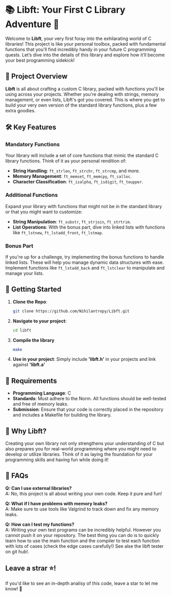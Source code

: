 # 📚 Libft: Your First C Library Adventure 🚀

Welcome to **Libft**, your very first foray into the exhilarating world of C libraries! This project is like your personal toolbox, packed with fundamental functions that you'll find incredibly handy in your future C programming quests. Let’s dive into the details of this library and explore how it’ll become your best programming sidekick!

## 🎯 Project Overview

**Libft** is all about crafting a custom C library, packed with functions you'll be using across your projects. Whether you're dealing with strings, memory management, or even lists, Libft's got you covered. This is where you get to build your very own version of the standard library functions, plus a few extra goodies.

## 🛠️ Key Features

### Mandatory Functions

Your library will include a set of core functions that mimic the standard C library functions. Think of it as your personal rendition of:
- **String Handling**: `ft_strlen`, `ft_strchr`, `ft_strcmp`, and more.
- **Memory Management**: `ft_memset`, `ft_memcpy`, `ft_calloc`.
- **Character Classification**: `ft_isalpha`, `ft_isdigit`, `ft_toupper`.

### Additional Functions

Expand your library with functions that might not be in the standard library or that you might want to customize:
- **String Manipulation**: `ft_substr`, `ft_strjoin`, `ft_strtrim`.
- **List Operations**: With the bonus part, dive into linked lists with functions like `ft_lstnew`, `ft_lstadd_front`, `ft_lstmap`.

### Bonus Part

If you're up for a challenge, try implementing the bonus functions to handle linked lists. These will help you manage dynamic data structures with ease. Implement functions like `ft_lstadd_back` and `ft_lstclear` to manipulate and manage your lists.

## 🚀 Getting Started

1. **Clone the Repo**:
   ```bash
   git clone https://github.com/Nihilantropy/Libft.git
   ```

2. **Navigate to your project**:
   ```bash
   cd libft
   ```

3. **Compile the library**
	```bash
   make
   ```
4. **Use in your project**: Simply include **'libft.h'** in your projects and link against **'libft.a'**

## 📄 Requirements

- **Programming Language**: C
- **Standards**: Must adhere to the Norm. All functions should be well-tested and free of memory leaks.
- **Submission**: Ensure that your code is correctly placed in the repository and includes a Makefile for building the library.

## 🌟 Why Libft?

Creating your own library not only strengthens your understanding of C but also prepares you for real-world programming where you might need to develop or utilize libraries. Think of it as laying the foundation for your programming skills and having fun while doing it!

## 🤔 FAQs

**Q: Can I use external libraries?**  
A: No, this project is all about writing your own code. Keep it pure and fun!

**Q: What if I have problems with memory leaks?**  
A: Make sure to use tools like Valgrind to track down and fix any memory leaks.

**Q: How can I test my functions?**  
A: Writing your own test programs can be incredibly helpful. However you cannot push it on your repository. The best thing you can do
	is to quickly learn how to use the main function and the compiler to test each function with lots of cases (check the edge cases carefully!)
	See alse the libft tester on git hub!.

## Leave a strar :star:!

If you'd like to see an in-depth analisy of this code, leave a star to let me know! :love_letter:
